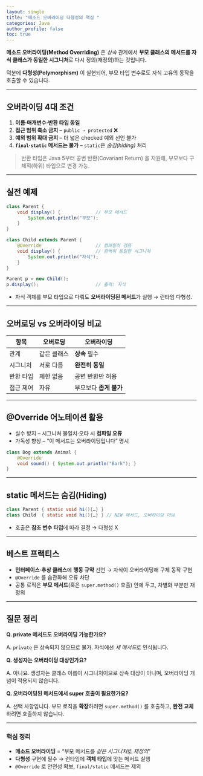 ```yaml
---
layout: single
title: "메소드 오버라이딩 다형성의 핵심 "
categories: Java
author_profile: false
toc: true
---
```


**메소드 오버라이딩(Method Overriding)** 은 *상속* 관계에서 **부모 클래스의 메서드를 자식 클래스가 동일한 시그니처**로 다시 정의(재정의)하는 것입니다.

덕분에 **다형성(Polymorphism)** 이 실현되어, 부모 타입 변수로도 자식 고유의 동작을 호출할 수 있습니다.

------

## 오버라이딩 4대 조건

1. **이름·매개변수·반환 타입 동일**
2. **접근 범위 축소 금지** – `public → protected` ❌
3. **예외 범위 확대 금지** – 더 넓은 checked 예외 선언 불가
4. **`final`·`static` 메서드는 불가** – `static`은 *숨김(hiding)* 처리

> 반환 타입은 Java 5부터 공변 반환(Covariant Return) 을 지원해, 부모보다 구체적(하위) 타입으로 변경 가능.

------

## 실전 예제

```java
class Parent {
    void display() {             // 부모 메서드
        System.out.println("부모");
    }
}

class Child extends Parent {
    @Override                    // 컴파일러 검증
    void display() {             // 완벽히 동일한 시그니처
        System.out.println("자식");
    }
}

Parent p = new Child();
p.display();                     // 출력: 자식
```

- 자식 객체를 부모 타입으로 다뤄도 **오버라이딩된 메서드**가 실행 → 런타임 다형성.

------

## 오버로딩 vs 오버라이딩 비교

| 항목      | **오버로딩** | **오버라이딩**         |
| --------- | ------------ | ---------------------- |
| 관계      | 같은 클래스  | **상속** 필수          |
| 시그니처  | 서로 다름    | **완전히 동일**        |
| 반환 타입 | 제한 없음    | 공변 반환만 허용       |
| 접근 제어 | 자유         | 부모보다 **좁게 불가** |

------

## @Override 어노테이션 활용

- 실수 방지 – 시그니처 불일치·오타 시 **컴파일 오류**
- 가독성 향상 – “이 메서드는 오버라이딩입니다” 명시

```java
class Dog extends Animal {
    @Override
    void sound() { System.out.println("Bark"); }
}
```

------

## static 메서드는 **숨김(Hiding)**

```java
class Parent { static void hi(){…} }
class Child  { static void hi(){…} } // NEW 메서드, 오버라이딩 아님
```

- 호출은 **참조 변수 타입**에 따라 결정 → 다형성 X

------

## 베스트 프랙티스

- **인터페이스·추상 클래스**에 **행동 규약** 선언 → 자식이 오버라이딩해 구체 동작 구현
- `@Override` 를 습관화해 오류 차단
- 공통 로직은 **부모 메서드**(혹은 `super.method()` 호출) 안에 두고, 차별화 부분만 재정의

------

## 질문 정리

**Q. private 메서드도 오버라이딩 가능한가요?**

A. `private` 은 상속되지 않으므로 불가. 자식에선 *새 메서드*로 인식됩니다.

**Q. 생성자는 오버라이딩 대상인가요?**

A. 아니요. 생성자는 클래스 이름이 시그니처이므로 상속 대상이 아니며, 오버라이딩 개념이 적용되지 않습니다.

**Q. 오버라이딩된 메서드에서 super 호출이 필요한가요?**

A. 선택 사항입니다. 부모 로직을 **확장**하려면 `super.method()` 를 호출하고, **완전 교체**하려면 호출하지 않습니다.

------

### 핵심 정리

- **메소드 오버라이딩** = “부모 메서드를 *같은 시그니처*로 *재정의*”
- **다형성** 구현에 필수 → 런타임에 **객체 타입**에 맞는 메서드 실행
- `@Override` 로 안전성 확보, `final/static` 메서드는 제외
